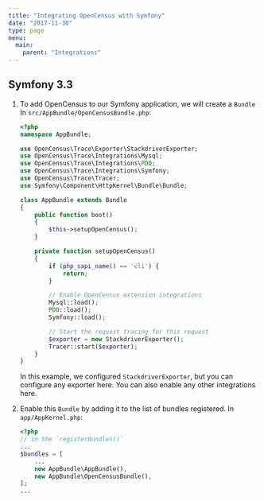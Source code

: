 ```yaml
---
title: "Integrating OpenCensus with Symfony"
date: "2017-11-30"
type: page
menu:
  main:
    parent: "Integrations"
---
```


## Symfony 3.3

1. To add OpenCensus to our Symfony application, we will create a `Bundle`
   In `src/AppBundle/OpenCensusBundle.php`:

    ```php
    <?php
    namespace AppBundle;

    use OpenCensus\Trace\Exporter\StackdriverExporter;
    use OpenCensus\Trace\Integrations\Mysql;
    use OpenCensus\Trace\Integrations\PDO;
    use OpenCensus\Trace\Integrations\Symfony;
    use OpenCensus\Trace\Tracer;
    use Symfony\Component\HttpKernel\Bundle\Bundle;

    class AppBundle extends Bundle
    {
        public function boot()
        {
            $this->setupOpenCensus();
        }

        private function setupOpenCensus()
        {
            if (php_sapi_name() == 'cli') {
                return;
            }

            // Enable OpenCensus extension integrations
            Mysql::load();
            PDO::load();
            Symfony::load();

            // Start the request tracing for this request
            $exporter = new StackdriverExporter();
            Tracer::start($exporter);
        }
    }
    ```

    In this example, we configured `StackdriverExporter`, but you can configure
    any exporter here. You can also enable any other integrations here.

1. Enable this `Bundle` by adding it to the list of bundles registered. In
   `app/AppKernel.php`:

    ```php
    <?php
    // in the `registerBundles()`
    ...
    $bundles = [
        ...
        new AppBundle\AppBundle(),
        new AppBundle\OpenCensusBundle(),
    ];
    ...
    ```
